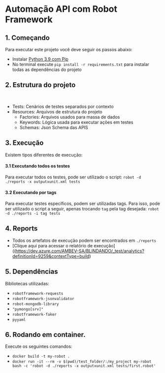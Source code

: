 # Automação API com Robot Framework

## 1. Começando

Para executar este projeto você deve seguir os passos abaixo:

- Instalar [Python 3.9 com Pip](https://www.python.org/downloads/)
- No terminal execute `pip install -r requirements.txt` para instalar todas as dependências do projeto

## 2. Estrutura do projeto

</br>
<ul>
    <li>Tests: Cenários de testes separados por contexto</li>
    <li>Resources: Arquivos de estrutura do projeto
        <ul>
            <li>Factories: Arquivos usados para massa de dados</li>
            <li>Keywords: Lógica usada para executar ações em testes </li>
            <li>Schemas: Json Schema das APIS</li>
        </ul>
    </li>
</ul>

## 3. Execução

Existem tipos diferentes de execução:

#### 3.1 Executando todos os testes

Para executar todos os testes, pode ser utilizado o script:
`robot -d ./reports -x outputxunit.xml tests`

#### 3.2 Executando por tags

Para executar testes específicos, podem ser utilizadas tags.
Para isso, pode ser utilizado o script a seguir, apenas trocando `tag` pela tag desejada:
`robot -d ./reports -i tag tests`

## 4. Reports

- Todos os artefatos de execução podem ser encontrados em `./reports`
- [Clique aqui para acessar o relatório de execução]((https://dev.azure.com/AMBEV-SA/BLINDANDO/_test/analytics?definitionId=9259&contextType=build)

## 5. Dependências

Bibliotecas utilizadas:

- `robotframework-requests`
- `robotframework-jsonvalidator`
- `robot-mongodb-library`
- `"pymongo[srv]"`
- `robotframework-faker`
- `pyyaml`

## 6. Rodando em container.

Execute os seguintes comandos:

- `docker build -t my-robot .`
- `docker run -it --rm -v $(pwd)/test_folder/:/my_project my-robot bash -c 'robot -d ./reports -x outputxunit.xml tests/first.robot'`
